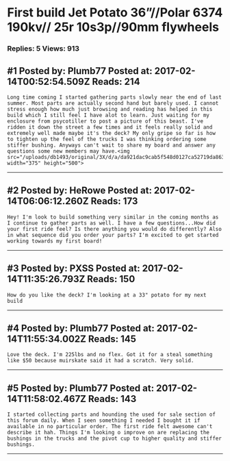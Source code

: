 # First build Jet Potato 36&rdquo;//Polar 6374 190kv// 25r 10s3p//90mm flywheels

### Replies: 5 Views: 913

## \#1 Posted by: Plumb77 Posted at: 2017-02-14T00:52:54.509Z Reads: 214

```
Long time coming I started gathering parts slowly near the end of last summer. Most parts are actually second hand but barely used. I cannot stress enough how much just browsing and reading has helped in this build which I still feel I have alot to learn. Just waiting for my enclosure from psycotiller to post a picture of this beast. I've ridden it down the street a few times and it feels really solid and extremely well made maybe it's the deck? My only gripe so far is how to tighten up the feel of the trucks I was thinking ordering some stiffer bushing. Anyways can't wait to share my board and answer any questions some new members may have.<img src="/uploads/db1493/original/3X/d/a/da921dac9cab5f548d0127ca52719da8635e704b.jpg" width="375" height="500">
```

---
## \#2 Posted by: HeRowe Posted at: 2017-02-14T06:06:12.260Z Reads: 173

```
Hey! I'm look to build something very similar in the coming months as I continue to gather parts as well. I have a few questions...How did your first ride feel? Is there anything you would do differently? Also in what sequence did you order your parts? I'm excited to get started working towards my first board!
```

---
## \#3 Posted by: PXSS Posted at: 2017-02-14T11:35:26.793Z Reads: 150

```
How do you like the deck? I'm looking at a 33" potato for my next build
```

---
## \#4 Posted by: Plumb77 Posted at: 2017-02-14T11:55:34.002Z Reads: 145

```
Love the deck. I'm 225lbs and no flex. Got it for a steal something like $50 because muirskate said it had a scratch. Very solid.
```

---
## \#5 Posted by: Plumb77 Posted at: 2017-02-14T11:58:02.467Z Reads: 143

```
I started collecting parts and hounding the used for sale section of this forum daily. When I seen something I needed I bought it if available in no particular order. The first ride felt awesome can't describe it hah. Things I'm looking o improve on are replacing the bushings in the trucks and the pivot cup to higher quality and stiffer bushings.
```

---

